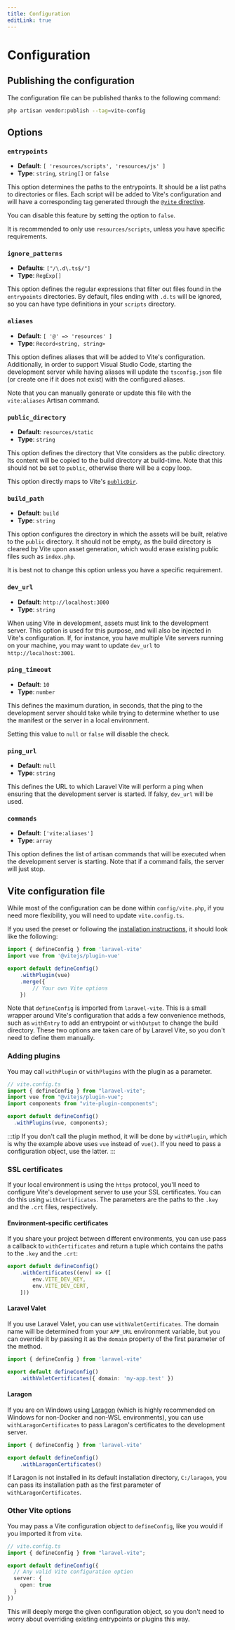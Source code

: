 ```yaml
---
title: Configuration
editLink: true
---
```


# Configuration

## Publishing the configuration

The configuration file can be published thanks to the following command:

```bash
php artisan vendor:publish --tag=vite-config
```

## Options

### `entrypoints`

- **Default**: `[ 'resources/scripts', 'resources/js' ]`
- **Type**: `string`, `string[]` or `false`

This option determines the paths to the entrypoints. It should be a list paths to directories or files. Each script will be added to Vite's configuration and will have a corresponding tag generated through the [`@vite` directive](./usage#vite).

You can disable this feature by setting the option to `false`.

It is recommended to only use `resources/scripts`, unless you have specific requirements.

### `ignore_patterns`

- **Defaults**: `["/\.d\.ts$/"]`
- **Type**: `RegExp[]`

This option defines the regular expressions that filter out files found in the `entrypoints` directories. By default, files ending with `.d.ts` will be ignored, so you can have type definitions in your `scripts` directory.

### `aliases`

- **Default**: `[ '@' => 'resources' ]`
- **Type**: `Record<string, string>`

This option defines aliases that will be added to Vite's configuration. Additionally, in order to support Visual Studio Code, starting the development server while having aliases will update the `tsconfig.json` file (or create one if it does not exist) with the configured aliases.

Note that you can manually generate or update this file with the `vite:aliases` Artisan command.

### `public_directory`

- **Default**: `resources/static`
- **Type**: `string`

This option defines the directory that Vite considers as the public directory. Its content will be copied to the build directory at build-time. Note that this should not be set to `public`, otherwise there will be a copy loop.

This option directly maps to Vite's [`publicDir`](https://vitejs.dev/config/#publicdir).

### `build_path`

- **Default**: `build`
- **Type**: `string`

This option configures the directory in which the assets will be built, relative to the `public` directory. It should not be empty, as the build directory is cleared by Vite upon asset generation, which would erase existing public files such as `index.php`.

It is best not to change this option unless you have a specific requirement.

### `dev_url`

- **Default**: `http://localhost:3000`
- **Type**: `string`

When using Vite in development, assets must link to the development server. This option is used for this purpose, and will also be injected in Vite's configuration. If, for instance, you have multiple Vite servers running on your machine, you may want to update `dev_url` to `http://localhost:3001`.

### `ping_timeout`

- **Default**: `10`
- **Type**: `number`

This defines the maximum duration, in seconds, that the ping to the development server should take while trying to determine whether to use the manifest or the server in a local environment.

Setting this value to `null` or `false` will disable the check.

### `ping_url`

- **Default**: `null`
- **Type**: `string`

This defines the URL to which Laravel Vite will perform a ping when ensuring that the development server is started. If falsy, `dev_url` will be used.

### `commands`

- **Default**: `['vite:aliases']`
- **Type**: `array`

This option defines the list of artisan commands that will be executed when the development server is starting. Note that if a command fails, the server will just stop. 

## Vite configuration file

While most of the configuration can be done within `config/vite.php`, if you need more flexibility, you will need to update `vite.config.ts`.

If you used the preset or following the [installation instructions](./index#installation), it should look like the following:

```ts
import { defineConfig } from 'laravel-vite'
import vue from '@vitejs/plugin-vue'

export default defineConfig()
	.withPlugin(vue)
	.merge({
		// Your own Vite options
	})
```

Note that `defineConfig` is imported from `laravel-vite`. This is a small wrapper around Vite's configuration that adds a few convenience methods, such as `withEntry` to add an entrypoint or `withOutput` to change the build directory. These two options are taken care of by Laravel Vite, so you don't need to define them manually.

### Adding plugins

You may call `withPlugin` or `withPlugins` with the plugin as a parameter.

<!-- prettier-ignore -->
```ts
// vite.config.ts
import { defineConfig } from "laravel-vite";
import vue from "@vitejs/plugin-vue";
import components from "vite-plugin-components";

export default defineConfig()
  .withPlugins(vue, components);
```

:::tip
If you don't call the plugin method, it will be done by `withPlugin`, which is why the example above uses `vue` instead of `vue()`.
If you need to pass a configuration object, use the latter.
:::

### SSL certificates

If your local environment is using the `https` protocol, you'll need to configure Vite's development server to use your SSL certificates. You can do this using `withCertificates`. The parameters are the paths to the `.key` and the `.crt` files, respectively. 

#### Environment-specific certificates

If you share your project between different environments, you can use pass a callback to `withCertificates` and return a tuple which contains the paths to the `.key` and the `.crt`: 

```ts
export default defineConfig()
	.withCertificates((env) => ([
		env.VITE_DEV_KEY,
		env.VITE_DEV_CERT,
	]))
```

#### Laravel Valet

If you use Laravel Valet, you can use `withValetCertificates`. The domain name will be determined from your `APP_URL` environment variable, but you can override it by passing it as the `domain` property of the first parameter of the method.

```ts
import { defineConfig } from 'laravel-vite'

export default defineConfig()
	.withValetCertificates({ domain: 'my-app.test' })
```

#### Laragon

If you are on Windows using [Laragon](https://laragon.com) (which is highly recommended on Windows for non-Docker and non-WSL environments), you can use `withLaragonCertificates` to pass Laragon's certificates to the development server. 

```ts
import { defineConfig } from 'laravel-vite'

export default defineConfig()
	.withLaragonCertificates()
```

If Laragon is not installed in its default installation directory, `C:/laragon`, you can pass its installation path as the first parameter of `withLaragonCertificates`.

### Other Vite options

You may pass a Vite configuration object to `defineConfig`, like you would if you imported it from `vite`.

<!-- prettier-ignore -->
```ts
// vite.config.ts
import { defineConfig } from "laravel-vite";

export default defineConfig({
  // Any valid Vite configuration option
  server: {
    open: true
  }
})
```

This will deeply merge the given configuration object, so you don't need to worry about overriding existing entrypoints or plugins this way.
